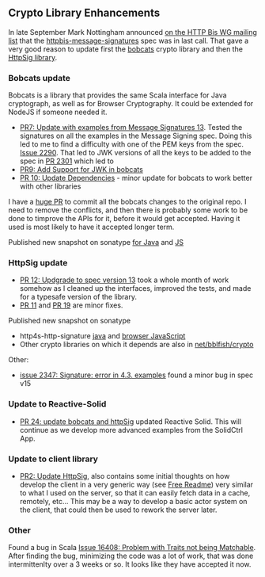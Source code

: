 ## Crypto Library Enhancements

In late September Mark Nottingham announced [on the HTTP Bis WG mailing list](https://lists.w3.org/Archives/Public/ietf-http-wg/2022JulSep/0183.html) that the [httpbis-message-signatures](https://datatracker.ietf.org/doc/draft-ietf-httpbis-message-signatures/) spec was in last call. That gave a very good reason to update first the [bobcats](https://github.com/typelevel/bobcats) crypto library and then the [HttpSig library](https://github.com/bblfish/httpSig). 

### Bobcats update

Bobcats is a library that provides the same Scala interface for Java cryptograph, as well as for Browser Cryptography. It could be extended for NodeJS if someone needed it.

* [PR7: Update with examples from Message Signatures 13](https://github.com/bblfish/bobcats/pull/7). Tested the signatures on all the examples in the Message Signing spec. Doing this led to me to find a difficulty with one of the PEM keys from the spec. [Issue 2290](https://github.com/httpwg/http-extensions/issues/2290). That led to JWK versions of all the keys to be added to the spec in [PR 2301](https://github.com/httpwg/http-extensions/pull/2301) which led to
* [PR9: Add Support for JWK in bobcats](https://github.com/bblfish/bobcats/pull/9) 
* [PR 10: Update Dependencies](https://github.com/bblfish/bobcats/pull/10) - minor update for bobcats to work better with other libraries

I have a [huge PR](https://github.com/typelevel/bobcats/pull/129) to commit all the bobcats changes
to the original repo. I need to remove the conflicts, and then there is probably some work to be done to timprove the APIs for it, before it would get accepted. Having it used is most likely to have it accepted longer term.

Published new snapshot on sonatype [for Java](https://oss.sonatype.org/content/repositories/snapshots/net/bblfish/crypto/bobcats_3/) and [JS](https://oss.sonatype.org/content/repositories/snapshots/net/bblfish/crypto/bobcats_sjs1_3/)

### HttpSig update

* [PR 12: Updgrade to spec version 13](https://github.com/bblfish/httpSig/pull/12) took a whole month of work somehow as I cleaned up the interfaces, improved the tests, and made for a typesafe version of the library.
* [PR 11](https://github.com/bblfish/httpSig/pull/11) and [PR 19](https://github.com/bblfish/httpSig/pull/19) are minor fixes.

Published new snapshot on sonatype
 * http4s-http-signature [java](https://oss.sonatype.org/content/repositories/snapshots/net/bblfish/crypto/http4s-http-signature_3/) and [browser JavaScript](https://oss.sonatype.org/content/repositories/snapshots/net/bblfish/crypto/http4s-http-signature_sjs1_3/)
 * Other crypto libraries on which it depends are also in [net/bblfish/crypto](https://oss.sonatype.org/content/repositories/snapshots/net/bblfish/crypto/) 

Other:
* [issue 2347: Signature: error in 4.3. examples](https://github.com/httpwg/http-extensions/issues/2347) found a minor bug in spec v15

### Update to Reactive-Solid

* [PR 24: update bobcats and httpSig](https://github.com/co-operating-systems/Reactive-SoLiD/pull/24) updated Reactive Solid. This will continue as we develop more advanced examples from the SolidCtrl App.


### Update to client library

* [PR2: Update HttpSig](https://github.com/bblfish/SolidCtrlApp/pull/2), also contains some initial thoughts on how develop the client in a very generic way (see [Free Readme](https://github.com/bblfish/SolidCtrlApp/blob/CommandLine/free/shared/net/bblfish/ldp/cmd/README.md)) very similar to what I used on the server, so that it can easily fetch data in a cache, remotely, etc... This may be a way to develop a basic actor system on the client, that could then be used to rework the server later. 

### Other

Found a bug in Scala [Issue 16408: Problem with Traits not being Matchable](https://github.com/lampepfl/dotty/issues/16408). After finding the bug, minimizing the code was a lot of work, that was done intermittenlty over a 3 weeks or so. It looks like they have accepted it now.

